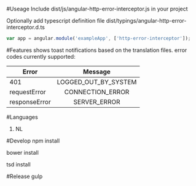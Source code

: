 ﻿#Useage
Include dist/js/angular-http-error-interceptor.js in your project

Optionally add typescript definition file dist/typings/angular-http-error-interceptor.d.ts
```javascript
var app = angular.module('exampleApp', ['http-error-interceptor']);
```

#Features
shows toast notifications based on the translation files.
error codes currently supported:

| Error         | Message
| ------------- |:-------------:|
| 401           | LOGGED_OUT_BY_SYSTEM
| requestError  | CONNECTION_ERROR
| responseError | SERVER_ERROR
#Languages
1. NL

#Develop
npm install

bower install

tsd install

#Release
gulp

